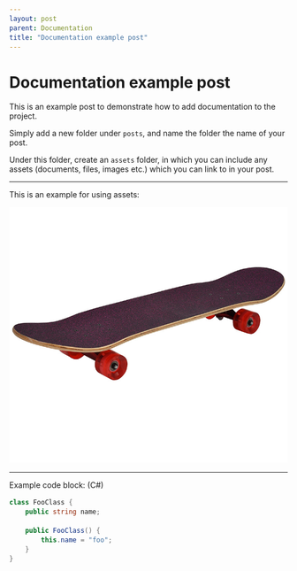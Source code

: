 ```yaml
---
layout: post
parent: Documentation
title: "Documentation example post"
---
```


# Documentation example post

This is an example post to demonstrate how to add documentation to the project.

Simply add a new folder under `posts`, and name the folder the name of your post.

Under this folder, create an `assets` folder, in which you can include any assets (documents, files, images etc.) which you can link to in your post.

---

This is an example for using assets:

![random](./assets/skateboard.jpg)

---

Example code block: (C#)
```c#
class FooClass {
    public string name;

    public FooClass() {
        this.name = "foo";
    }
}
```